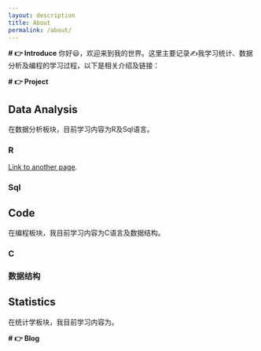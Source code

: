 ```yaml
---
layout: description
title: About
permalink: /about/
---
```


**# 👉 Introduce**
你好😃，欢迎来到我的世界。这里主要记录✍我学习统计、数据分析及编程的学习过程，以下是相关介绍及链接：

**# 👉 Project**

## Data Analysis

在数据分析板块，目前学习内容为R及Sql语言。

### R
[Link to another page](./another-page.html).

### Sql

## Code
在编程板块，我目前学习内容为C语言及数据结构。

### C

### 数据结构

## Statistics
在统计学板块，我目前学习内容为。

**# 👉 Blog**
